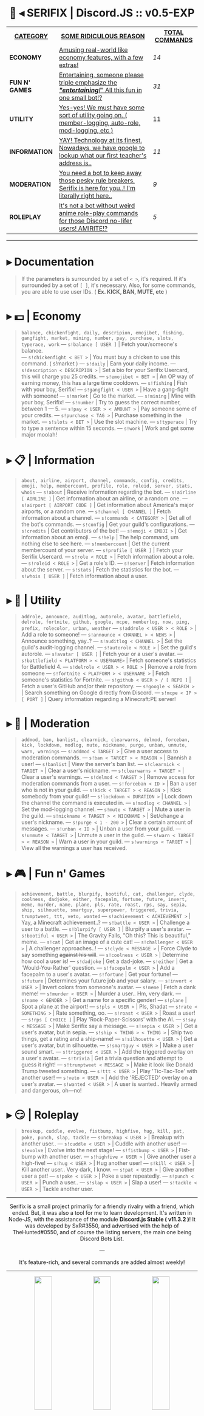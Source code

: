 <p align="center">
<h1 align="center" style="font-family:"Arial Black";"><strong>       🚀 ◂ SERIFIX | Discord.JS :: v0.5-EXP</strong></h1>
</p>
<table class="tg">
  <tr>
    <th class="tg-xojs"><span style="font-weight:bold;text-decoration:underline">CATEGORY</span></th>
    <th class="tg-s6z2"><span style="font-weight:bold;text-decoration:underline">SOME RIDICULOUS REASON</span></th>
    <th class="tg-yw4l"><span style="font-weight:bold;text-decoration:underline">TOTAL COMMANDS</span></th>
  </tr>
  <tr>
    <td class="tg-lhfu"><span style="font-weight:bold">ECONOMY</span></td>
    <td class="tg-xojs"><span style="text-decoration:underline">Amusing real-world like economy features, with a few extras!</span></td>
    <td class="tg-baqh"><span style="font-style:italic">14</span></td>
  </tr>
  <tr>
    <td class="tg-o9ov"><span style="font-weight:bold">FUN N' GAMES</span></td>
    <td class="tg-shwv"><span style="text-decoration:underline">Entertaining, someone please triple emphasize the </span><span style="font-weight:bold;font-style:italic;text-decoration:underline">"entertaining!</span><span style="text-decoration:underline">" All this fun in one small bot!?</span></td>
    <td class="tg-baqh"><span style="font-style:italic">31</span></td>
  </tr>
  <tr>
    <td class="tg-o9ov"><span style="font-weight:bold">UTILITY</span></td>
    <td class="tg-shwv"><span style="text-decoration:underline">Yes-yes! We must have some sort of utility going on. ( member-logging, auto-role, mod-logging, etc )</span></td>
    <td class="tg-baqh">11</td>
  </tr>
  <tr>
    <td class="tg-o9ov"><span style="font-weight:bold">INFORMATION</span></td>
    <td class="tg-shwv"><span style="text-decoration:underline">YAY! Technology at its finest. Nowadays, we have google to lookup what our first teacher's address is..</span></td>
    <td class="tg-baqh"><span style="font-style:italic">11</span></td>
  </tr>
  <tr>
    <td class="tg-o9ov"><span style="font-weight:bold">MODERATION</span></td>
    <td class="tg-shwv"><span style="text-decoration:underline">You need a bot to keep away those pesky rule breakers. Serifix is here for you..! I'm literally right here..</span></td>
    <td class="tg-baqh"><span style="font-style:italic">9</span></td>
  </tr>
  <tr>
    <td class="tg-o9ov"><span style="font-weight:bold">ROLEPLAY</span></td>
    <td class="tg-shwv"><span style="text-decoration:underline">It's not a bot without weird anime role-play commands for those Discord no-lifer users! AMIRITE!?</span></td>
    <td class="tg-baqh"><span style="font-style:italic">5</span></td>
  </tr>
</table>

<hr>

# ▸ Documentation
> If the parameters is surrounded by a set of `< >`, it's required. If it's surrounded by a set of `[ ]`, it's necessary. Also, for some commands, you are able to use user IDs. ( **Ex. KICK, BAN, MUTE, etc** )

# ▸ 💵 | Economy
 > `balance, chickenfight, daily, descripion, emojibet, fishing, gangfight, market, mining, number, pay, purchase, slots, typerace, work`
 — `s!balance [ USER ]` | Fetch your/someone's balance. <br/>
 — `s!chickenfight < BET >` | You must buy a chicken to use this command. ( s!market )
 — `s!daily` | Earn your daily income.
 — `s!description < DESCRIPION >` | Set a bio for your Serifix Usercard, this will charge you 25 credits.
 — `s!emojibet < BET >` | An OP way of earning money, this has a large time cooldown.
 — `s!fishing` | Fish with your boy, Serifix!
 — `s!gangfight < USER >` | Have a gang-fight with someone!
 — `s!market` | Go to the market.
 — `s!mining` | Mine with your boy, Serifix!
 — `s!number` | Try to guess the correct number, between 1 — 5.
 — `s!pay < USER > < AMOUNT >` | Pay someone some of your credits.
 — `s!purchase < TAG >` | Purchase something in the market.
 — `s!slots < BET >` | Use the slot machine.
 — `s!typerace` | Try to type a sentence within 15 seconds.
 — `s!work` | Work and get some major moolah!
 
# ▸ 📋 | Information
> `about, airline, airport, channel, commands, config, credits, emoji, help, membercount, profile, role, roleid, server, stats, whois`
 — `s!about` | Receive information regarding the bot.
 — `s!airline [ AIRLINE ]` | Get information about an airline, or a random one.
 — `s!airport [ AIRPORT CODE ]` | Get information about America's major airports, or a random one.
 — `s!channel [ CHANNEL ]` | Fetch information about a channel.
 — `s!commands < CATEGORY >` | Get all of the bot's commands.
 — `s!config` | Get your guild's configurations.
 — `s!credits` | Get contributors of the bot!
 — `s!emoji < EMOJI >` | Get information about an emoji.
 — `s!help` | The help command, um nothing else to see here.
 — `s!membercount` | Get the current membercount of your server.
 — `s!profile [ USER ]` | Fetch your Serifix Usercard.
 — `s!role < ROLE >` | Fetch information about a role.
 — `s!roleid < ROLE >` | Get a role's ID.
 — `s!server` | Fetch information about the server.
 — `s!stats` | Fetch the statistics for the bot.
 — `s!whois [ USER ]` | Fetch information about a user.

# ▸ 🔧 | Utility
> `addrole, announce, auditlog, autorole, avatar, battlefield, delrole, fortnite, github, google, mcpe, memberlog, now, ping, prefix, rolecolor, urban, weather`
 — `s!addrole < USER > < ROLE >` | Add a role to someone!
 — `s!announce < CHANNEL > < NEWS >` | Announce something, yay..?
 — `s!auditlog < CHANNEL >` | Set the guild's audit-logging channel.
 — `s!autorole < ROLE >` | Set the guild's autorole.
 — `s!avatar [ USER ]` | Fetch your or a user's avatar.
 — `s!battlefield < PLATFORM > < USERNAME>` | Fetch someone's statistics for Battlefield 4.
 — `s!delrole < USER > < ROLE >` | Remove a role from someone
 — `s!fortnite < PLATFORM > < USERNAME >` | Fetch someone's statistics for Fortnite.
 — `s!github < USER > / [ REPO ]` | Fetch a user's GitHub and/or their repository.
 — `s!google < SEARCH >` | Search something on Google directly from Discord.
 — `s!mcpe < IP > [ PORT ]` | Query information regarding a Minecraft:PE server!

# ▸ 🔨 | Moderation
> `addmod, ban, banlist, clearnick, clearwarns, delmod, forceban, kick, lockdown, modlog, mute, nickname, purge, unban, unmute, warn, warnings`
 — `s!addmod < TARGET >` | Give a user access to moderation commands.
 — `s!ban < TARGET > < REASON >` | Bannish a user!
 — `s!banlist` | View the server's ban list.
 — `s!clearnick < TARGET >` | Clear a user's nickname.
 — `s!clearwarns < TARGET >` | Clear a user's warnings.
 — `s!delmod < TARGET >` | Remove access for moderation commands from a user.
 — `s!forceban < ID >` | Ban a user who is not in your guild.
 — `s!kick < TARGET > < REASON >` | Kick somebody from your guild!
 — `s!lockdown < DURATION >` | Lock down the channel the command is executed in.
 — `s!modlog < CHANNEL >` | Set the mod-logging channel.
 — `s!mute < TARGET >` | Mute a user in the guild.
 — `s!nickname < TARGET > < NICKNAME >` | Set/change a user's nickname.
 — `s!purge < 1 - 200 >` | Clear a certain amount of messages.
 — `s!unban < ID >` | Unban a user from your guild.
 — `s!unmute < TARGET >` | Unmute a user in the guild.
 — `s!warn < TARGET > < REASON >` | Warn a user in your guild.
 — `s!warnings < TARGET >` | View all the warnings a user has received.

# ▸ 🎮 | Fun n' Games
> `achievement, battle, blurpify, bootiful, cat, challenger, clyde, coolness, dadjoke, either, facepalm, fortune, future, invert, meme, murder, name, plane, pls, rate, roast, rps, say, sepia, ship, silhouette, smartguy, superpower, triggered, trivia, trumptweet, ttt, veto, wanted`
 — `s!achievement < ACHIEVEMENT >` | Yay, a Minecraft achievement..?
 — `s!battle < USER >` | Challenge a user to a battle.
 — `s!blurpify [ USER ]` | Blurpify a user's avatar.
 — `s!bootiful < USER >` | The Gravity Falls, "Oh this? This is beautiful," meme.
 — `s!cat` | Get an image of a cute cat!
 — `s!challenger < USER >` | A challenger approaches..!
 — `s!clyde < MESSAGE >` | Force Clyde to say something ~~against his will~~.
 — `s!coolness < USER >` | Determine how cool a user is!
 — `s!dadjoke` | Get a dad-joke.
 — `s!either` | Get a 'Would-You-Rather' question.
 — `s!facepalm < USER >` | Add a facepalm to a user's avatar.
 — `s!fortune` | Get your fortune!
 — `s!future` | Determines your future job and your salary.
 — `s!invert < USER >` | Invert colors from someone's avatar.
 — `s!meme` | Fetch a dank meme!
 — `s!murder < USER >` | Murder a user.. Hm, very dark.
 — `s!name < GENDER >` | Get a name for a specific gender!
 — `s!plane` | Spot a plane at the airport!
 — `s!pls < USER >` | Pls, Shadat
 — `s!rate < SOMETHING >` | Rate something, oo.
 — `s!roast < USER >` | Roast a user!
 — `s!rps [ CHOICE ]` | Play 'Rock-Paper-Scissors' with the AI.
 — `s!say < MESSAGE >` | Make Serifix say a message.
 — `s!sepia < USER >` | Get a user's avatar, but in sepia.
 — `s!ship < THING > < THING >` | Ship two things, get a rating and a ship-name!
 — `s!silhouette < USER >` | Get a user's avatar, but in silhouette.
 — `s!smartguy < USER >` | Make a user sound smart.
 — `s!triggered < USER >` | Add the triggered overlay on a user's avatar.
 — `s!trivia` | Get a trivia question and attempt to guess it right!
 — `s!trumptweet < MESSAGE >` | Make it look like Donald Trump tweeted something.
 — `s!ttt < USER >` | Play 'Tic-Tac-Toe' with another user!
 — `s!veto < USER >` | Add the 'REJECTED' overlay on a user's avatar.
 — `s!wanted < USER >` | A user is wanted.. Heavily armed and dangerous, oh—no!

# ▸ 😏 | Roleplay
> `breakup, cuddle, evolve, fistbump, highfive, hug, kill, pat, poke, punch, slap, tackle`
 — `s!breakup < USER >` | Breakup with another user..
 — `s!cuddle < USER >` | Cuddle with another user!
 — `s!evolve` | Evolve into the next stage!
 — `s!fistbump < USER >` | Fist-bump with another user.
 — `s!highfive < USER >` | Give another user a high-five!
 — `s!hug < USER >` | Hug another user!
 — `s!kill < USER >` | Kill another user.. Very dark, I know.
 — `s!pat < USER >` | Give another user a pat!
 — `s!poke < USER >` | Poke a user repeatedly.
 — `s!punch < USER >` | Punch a user..
 — `s!slap < USER >` | Slap a user!
 — `s!tackle < USER >` | Tackle another user.

<hr>
<p align="center">
Serifix is a small project primarily for a friendly rivalry with a friend, which ended. But, it was also a tool for me to learn development. It's written in Node-JS, with the assistance of the module <strong>Discord.js Stable ( v11.3.2 )</strong>! It was developed by SxR#3550, and advertised with the help of TheHunted#0550, and of course the listing servers, the main one being Discord Bots List.
</p>
<p align="center">
—
</p>
<p align="center">
It's feature-rich, and several commands are added almost weekly!
</p>
<hr>
<p align="center">
<img src="https://nuggetbot.com/listcord/embed.svg?id=453235434172973056" width="30%"></img> <img src="https://discordbots.org/api/widget/453235434172973056.svg" width="30%"></img> <img src="https://botsfordiscord.com/api/v1/bots/453235434172973056/embed.svg" width="30%"></img> 
</p>

<hr>
<p align="center">
  <img src="https://media.discordapp.net/attachments/368871628253298701/466440027132526593/TEXT_-_SerifixDocs.png">
</p>
